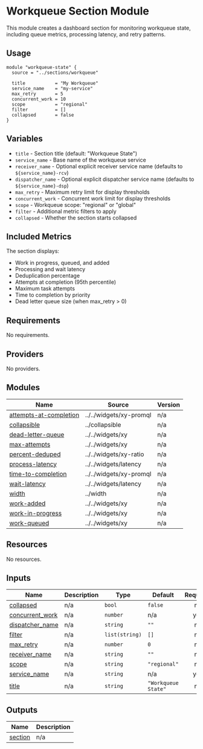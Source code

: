 # Workqueue Section Module

This module creates a dashboard section for monitoring workqueue state, including queue metrics, processing latency, and retry patterns.

## Usage

```hcl
module "workqueue-state" {
  source = "../sections/workqueue"

  title           = "My Workqueue"
  service_name    = "my-service"
  max_retry       = 5
  concurrent_work = 10
  scope           = "regional"
  filter          = []
  collapsed       = false
}
```

## Variables

- `title` - Section title (default: "Workqueue State")
- `service_name` - Base name of the workqueue service
- `receiver_name` - Optional explicit receiver service name (defaults to `${service_name}-rcv`)
- `dispatcher_name` - Optional explicit dispatcher service name (defaults to `${service_name}-dsp`)
- `max_retry` - Maximum retry limit for display thresholds
- `concurrent_work` - Concurrent work limit for display thresholds
- `scope` - Workqueue scope: "regional" or "global"
- `filter` - Additional metric filters to apply
- `collapsed` - Whether the section starts collapsed

## Included Metrics

The section displays:
- Work in progress, queued, and added
- Processing and wait latency
- Deduplication percentage
- Attempts at completion (95th percentile)
- Maximum task attempts
- Time to completion by priority
- Dead letter queue size (when max_retry > 0)

<!-- BEGIN_TF_DOCS -->
## Requirements

No requirements.

## Providers

No providers.

## Modules

| Name | Source | Version |
|------|--------|---------|
| <a name="module_attempts-at-completion"></a> [attempts-at-completion](#module\_attempts-at-completion) | ../../widgets/xy-promql | n/a |
| <a name="module_collapsible"></a> [collapsible](#module\_collapsible) | ../collapsible | n/a |
| <a name="module_dead-letter-queue"></a> [dead-letter-queue](#module\_dead-letter-queue) | ../../widgets/xy | n/a |
| <a name="module_max-attempts"></a> [max-attempts](#module\_max-attempts) | ../../widgets/xy | n/a |
| <a name="module_percent-deduped"></a> [percent-deduped](#module\_percent-deduped) | ../../widgets/xy-ratio | n/a |
| <a name="module_process-latency"></a> [process-latency](#module\_process-latency) | ../../widgets/latency | n/a |
| <a name="module_time-to-completion"></a> [time-to-completion](#module\_time-to-completion) | ../../widgets/xy-promql | n/a |
| <a name="module_wait-latency"></a> [wait-latency](#module\_wait-latency) | ../../widgets/latency | n/a |
| <a name="module_width"></a> [width](#module\_width) | ../width | n/a |
| <a name="module_work-added"></a> [work-added](#module\_work-added) | ../../widgets/xy | n/a |
| <a name="module_work-in-progress"></a> [work-in-progress](#module\_work-in-progress) | ../../widgets/xy | n/a |
| <a name="module_work-queued"></a> [work-queued](#module\_work-queued) | ../../widgets/xy | n/a |

## Resources

No resources.

## Inputs

| Name | Description | Type | Default | Required |
|------|-------------|------|---------|:--------:|
| <a name="input_collapsed"></a> [collapsed](#input\_collapsed) | n/a | `bool` | `false` | no |
| <a name="input_concurrent_work"></a> [concurrent\_work](#input\_concurrent\_work) | n/a | `number` | n/a | yes |
| <a name="input_dispatcher_name"></a> [dispatcher\_name](#input\_dispatcher\_name) | n/a | `string` | `""` | no |
| <a name="input_filter"></a> [filter](#input\_filter) | n/a | `list(string)` | `[]` | no |
| <a name="input_max_retry"></a> [max\_retry](#input\_max\_retry) | n/a | `number` | `0` | no |
| <a name="input_receiver_name"></a> [receiver\_name](#input\_receiver\_name) | n/a | `string` | `""` | no |
| <a name="input_scope"></a> [scope](#input\_scope) | n/a | `string` | `"regional"` | no |
| <a name="input_service_name"></a> [service\_name](#input\_service\_name) | n/a | `string` | n/a | yes |
| <a name="input_title"></a> [title](#input\_title) | n/a | `string` | `"Workqueue State"` | no |

## Outputs

| Name | Description |
|------|-------------|
| <a name="output_section"></a> [section](#output\_section) | n/a |
<!-- END_TF_DOCS -->